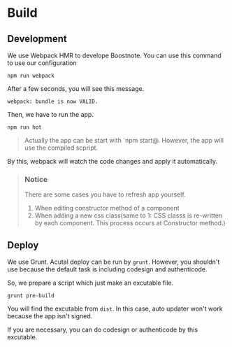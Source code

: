 # Build

## Development

We use Webpack HMR to develope Boostnote.
You can use this command to use our configuration

```
npm run webpack
```

After a few seconds, you will see this message.

```
webpack: bundle is now VALID.
```

Then, we have to run the app.
```
npm run hot
```
> Actually the app can be start with `npm start@. However, the app will use the compiled scpript.

By this, webpack will watch the code changes and apply it automatically.

> ### Notice
> There are some cases you have to refresh app yourself.
> 1. When editing constructor method of a component
> 2. When adding a new css class(same to 1: CSS classs is re-written by each component. This process occurs at Constructor method.)

## Deploy

We use Grunt.
Acutal deploy can be run by `grunt`. However, you shouldn't use because the default task is including codesign and authenticode.

So, we prepare a script which just make an excutable file.

```
grunt pre-build
```

You will find the excutable from `dist`. In this case, auto updater won't work because the app isn't signed.

If you are necessary, you can do codesign or authenticode by this excutable.
